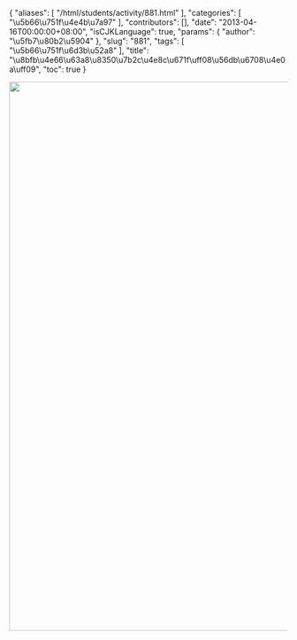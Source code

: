 {
    "aliases": [
        "/html/students/activity/881.html"
    ],
    "categories": [
        "\u5b66\u751f\u4e4b\u7a97"
    ],
    "contributors": [],
    "date": "2013-04-16T00:00:00+08:00",
    "isCJKLanguage": true,
    "params": {
        "author": "\u5fb7\u80b2\u5904"
    },
    "slug": "881",
    "tags": [
        "\u5b66\u751f\u6d3b\u52a8"
    ],
    "title": "\u8bfb\u4e66\u63a8\u8350\u7b2c\u4e8c\u671f\uff08\u56db\u6708\u4e0a\uff09",
    "toc": true
}


<img
    src="https://cdn.tfls.online/mirror/full/73822f59d5258b99e65bd5ed686fa3c6f7374161.jpg"
    style="display:block;margin-left:auto;margin-right:auto;"
    decoding="async"
    fetchpriority="auto"
    loading="lazy"
    height="991"
    width="705"
/>



